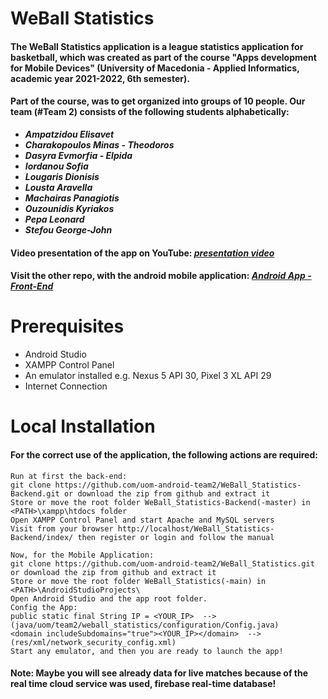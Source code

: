 # WeBall Statistics

<h4>The WeBall Statistics application is a league statistics application for basketball, which was created as part of the course "Apps development for Mobile Devices" (University of Macedonia - Applied Informatics, academic year 2021-2022, 6th semester).</h4>
<h4>Part of the course, was to get organized into groups of 10 people. Our team (#Team 2) consists of the following students alphabetically:</h4>
<ul>
  <li><b><i>Ampatzidou Elisavet</i></b></li>
  <li><b><i>Charakopoulos Minas - Theodoros</i></b></li>
  <li><b><i>Dasyra Evmorfia - Elpida </i></b></li>
  <li><b><i>Iordanou Sofia</i></b></li>
  <li><b><i>Lougaris Dionisis </i></b></li>
  <li><b><i>Lousta Aravella</i></b></li>
  <li><b><i>Machairas Panagiotis</i></b></li>
  <li><b><i>Ouzounidis Kyriakos</i></b></li>
  <li><b><i>Pepa Leonard</i></b></li>
  <li><b><i>Stefou George-John</i></b></li>
</ul>

<h4>Video presentation of the app on YouTube: <a href="https://www.youtube.com/watch?v=ouzMwkUCQ-s&list=LL&index=12"><b><i>presentation video</i></b><a/></h4>
<h4>Visit the other repo, with the android mobile application: <a href="https://github.com/uom-android-team2/WeBall_Statistics"><b><i>Android App - Front-End</i></b><a/></h4>
  
# Prerequisites
<ul>
  <li>Android Studio</li>
  <li>XAMPP Control Panel</li>
  <li>An emulator installed e.g. Nexus 5 API 30, Pixel 3 XL API 29</li>
  <li>Internet Connection</li>
</ul>

# Local Installation
<h4>For the correct use of the application, the following actions are required:</h4>

```
Run at first the back-end:
git clone https://github.com/uom-android-team2/WeBall_Statistics-Backend.git or download the zip from github and extract it
Store or move the root folder WeBall_Statistics-Backend(-master) in <PATH>\xampp\htdocs folder
Open XAMPP Control Panel and start Apache and MySQL servers
Visit from your browser http://localhost/WeBall_Statistics-Backend/index/ then register or login and follow the manual

Now, for the Mobile Application:
git clone https://github.com/uom-android-team2/WeBall_Statistics.git or download the zip from github and extract it
Store or move the root folder WeBall_Statistics(-main) in <PATH>\AndroidStudioProjects\
Open Android Studio and the app root folder.
Config the App:
public static final String IP = <YOUR_IP>  --> (java/uom/team2/weball_statistics/configuration/Config.java)
<domain includeSubdomains="true"><YOUR_IP></domain>  --> (res/xml/network_security_config.xml)
Start any emulator, and then you are ready to launch the app!
```

<h4>Note: Maybe you will see already data for live matches because of the real time cloud service was used, firebase real-time database!</h4>
